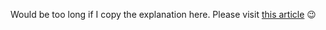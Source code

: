 Would be too long if I copy the explanation here. Please visit [this article](https://addy-dclxvi.github.io/post/bitmap-fonts/) :wink:
